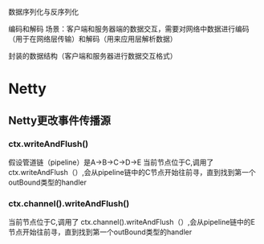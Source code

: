 数据序列化与反序列化

编码和解码
    场景：客户端和服务器端的数据交互，需要对网络中数据进行编码（用于在网络层传输）和解码（用来应用层解析数据）

封装的数据结构（客户端和服务器进行数据交互格式）

#   Netty

##  Netty更改事件传播源
### ctx.writeAndFlush()
假设管道链（pipeline）是A->B->C->D->E
当前节点位于C,调用了 ctx.writeAndFlush（）,会从pipeline链中的C节点开始往前寻，直到找到第一个outBound类型的handler

### ctx.channel().writeAndFlush()
当前节点位于C,调用了 ctx.channel().writeAndFlush（）,会从pipeline链中的E节点开始往前寻，直到找到第一个outBound类型的handler
